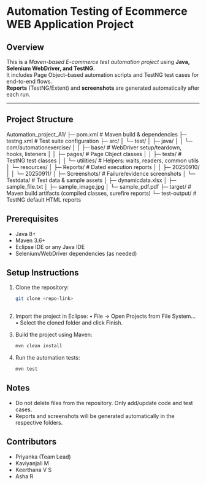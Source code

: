 # Automation Testing of Ecommerce WEB Application Project

## Overview
This is a *Maven-based E-commerce test automation project* using **Java, Selenium WebDriver, and TestNG**.  
It includes Page Object–based automation scripts and TestNG test cases for end-to-end flows.  
**Reports** (TestNG/Extent) and **screenshots** are generated automatically after each run.

---

## Project Structure
Automation_project_A1/
├─ pom.xml # Maven build & dependencies
├─ testng.xml # Test suite configuration
├─ src/
│ └─ test/
│ ├─ java/
│ │ └─ com/automationexercise/
│ │ ├─ base/ # WebDriver setup/teardown, hooks, listeners
│ │ ├─ pages/ # Page Object classes
│ │ ├─ tests/ # TestNG test classes
│ │ └─ utilities/ # Helpers: waits, readers, common utils
│ └─ resources/
│ ├─ Reports/ # Dated execution reports
│ │ ├─ 20250910/
│ │ └─ 20250911/
│ ├─ Screenshots/ # Failure/evidence screenshots
│ └─ Testdata/ # Test data & sample assets
│ ├─ dynamicdata.xlsx
│ ├─ sample_file.txt
│ ├─ sample_image.jpg
│ └─ sample_pdf.pdf
├─ target/ # Maven build artifacts (compiled classes, surefire reports)
└─ test-output/ # TestNG default HTML reports



## Prerequisites
- Java 8+  
- Maven 3.6+  
- Eclipse IDE or any Java IDE  
- Selenium/WebDriver dependencies (as needed)


## Setup Instructions
1. Clone the repository:
   ```bash
   git clone <repo-link>
  

2.	Import the project in Eclipse:
	•	File → Open Projects from File System…
	•	Select the cloned folder and click Finish.
3.	Build the project using Maven:

    ``` bash
    mvn clean install

4.	Run the automation tests:

    ```bash
    mvn test

## Notes
- Do not delete files from the repository. Only add/update code and test cases.
- Reports and screenshots will be generated automatically in the respective folders.
 
## Contributors
-   Priyanka (Team Lead)
-	Kaviyanjali M
-	Keerthana V S
-	Asha R
